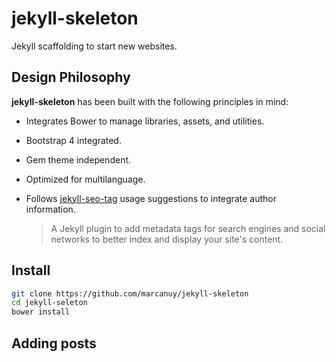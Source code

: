 # jekyll-skeleton

Jekyll scaffolding to start new websites.

## Design Philosophy

**jekyll-skeleton** has been built with the following principles in
mind:

- Integrates Bower to manage libraries, assets, and utilities.
- Bootstrap 4 integrated.
- Gem theme independent.
- Optimized for multilanguage.
- Follows [jekyll-seo-tag](https://github.com/jekyll/jekyll-seo-tag)
  usage suggestions to integrate author information.

    > A Jekyll plugin to add metadata tags for search engines and social networks to better index and display your site's content.

## Install

~~~ bash
git clone https://github.com/marcanuy/jekyll-skeleton
cd jekyll-seleton
bower install
~~~

## Adding posts
